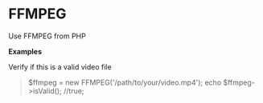 FFMPEG 
=====================
Use FFMPEG from PHP

**Examples**

Verify if this is a valid video file 

> $ffmpeg = new FFMPEG('/path/to/your/video.mp4'); 
> echo $ffmpeg->isValid(); //true; 